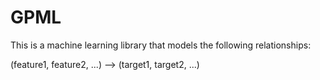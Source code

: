 # GPML
This is a machine learning library that models the following relationships:

(feature1, feature2, ...) --> (target1, target2, ...)

